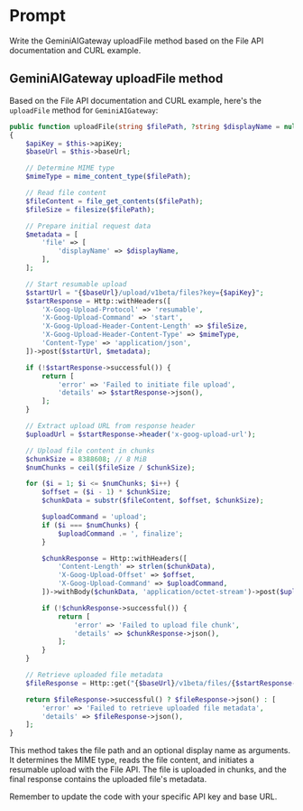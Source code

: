 # Prompt 
Write the GeminiAIGateway uploadFile method based on the File API documentation and CURL example.

## GeminiAIGateway uploadFile method

Based on the File API documentation and CURL example, here's the `uploadFile` method for `GeminiAIGateway`:

```php
public function uploadFile(string $filePath, ?string $displayName = null): array
{
    $apiKey = $this->apiKey;
    $baseUrl = $this->baseUrl;

    // Determine MIME type
    $mimeType = mime_content_type($filePath);

    // Read file content
    $fileContent = file_get_contents($filePath);
    $fileSize = filesize($filePath);

    // Prepare initial request data
    $metadata = [
        'file' => [
            'displayName' => $displayName,
        ],
    ];

    // Start resumable upload
    $startUrl = "{$baseUrl}/upload/v1beta/files?key={$apiKey}";
    $startResponse = Http::withHeaders([
        'X-Goog-Upload-Protocol' => 'resumable',
        'X-Goog-Upload-Command' => 'start',
        'X-Goog-Upload-Header-Content-Length' => $fileSize,
        'X-Goog-Upload-Header-Content-Type' => $mimeType,
        'Content-Type' => 'application/json',
    ])->post($startUrl, $metadata);

    if (!$startResponse->successful()) {
        return [
            'error' => 'Failed to initiate file upload',
            'details' => $startResponse->json(),
        ];
    }

    // Extract upload URL from response header
    $uploadUrl = $startResponse->header('x-goog-upload-url');

    // Upload file content in chunks
    $chunkSize = 8388608; // 8 MiB
    $numChunks = ceil($fileSize / $chunkSize);

    for ($i = 1; $i <= $numChunks; $i++) {
        $offset = ($i - 1) * $chunkSize;
        $chunkData = substr($fileContent, $offset, $chunkSize);

        $uploadCommand = 'upload';
        if ($i === $numChunks) {
            $uploadCommand .= ', finalize';
        }

        $chunkResponse = Http::withHeaders([
            'Content-Length' => strlen($chunkData),
            'X-Goog-Upload-Offset' => $offset,
            'X-Goog-Upload-Command' => $uploadCommand,
        ])->withBody($chunkData, 'application/octet-stream')->post($uploadUrl);

        if (!$chunkResponse->successful()) {
            return [
                'error' => 'Failed to upload file chunk',
                'details' => $chunkResponse->json(),
            ];
        }
    }

    // Retrieve uploaded file metadata
    $fileResponse = Http::get("{$baseUrl}/v1beta/files/{$startResponse->json()['file']['name']}?key={$apiKey}");

    return $fileResponse->successful() ? $fileResponse->json() : [
        'error' => 'Failed to retrieve uploaded file metadata',
        'details' => $fileResponse->json(),
    ];
}
```

This method takes the file path and an optional display name as arguments. It determines the MIME type, reads the file content, and initiates a resumable upload with the File API. The file is uploaded in chunks, and the final response contains the uploaded file's metadata. 

Remember to update the code with your specific API key and base URL. 
